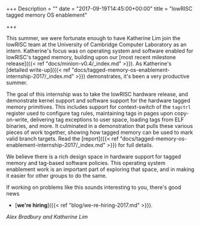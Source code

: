 +++
Description = ""
date = "2017-09-19T14:45:00+00:00"
title = "lowRISC tagged memory OS enablement"

+++

This summer, we were fortunate enough to have Katherine Lim join the lowRISC 
team at the University of Cambridge Computer Laboratory as an intern.
Katherine's focus was on operating system and software enabled for lowRISC's 
tagged memory, building upon our
[most recent milestone release]({{< ref "docs/minion-v0.4/_index.md" >}}).
As Katherine's [detailed write-up]({{< ref 
"docs/tagged-memory-os-enablement-internship-2017/_index.md" >}}) demonstrates, 
it's been a very productive summer.

The goal of this internship was to take the lowRISC hardware release, and 
demonstrate kernel support and software support for the hardware tagged memory 
primitives. This includes support for context-switch of the `tagctrl` register 
used to configure tag rules, maintaining tags in pages upon copy-on-write, 
delivering tag exceptions to user space, loading tags from ELF binaries, and 
more. It culminated in a demonstration that pulls these various pieces of work 
together, showing how tagged memory can be used to mark valid branch targets.
Read the [report]({{< ref 
"docs/tagged-memory-os-enablement-internship-2017/_index.md" >}}) for full 
details.

We believe there is a rich design space in hardware support for tagged memory 
and tag-based software policies. This operating system enablement work is an 
important part of exploring that space, and in making it easier for other 
groups to do the same.

If working on problems like this sounds interesting to you, there's good news 
- [**we're hiring**]({{< ref "blog/we-re-hiring-2017.md" >}}).

_Alex Bradbury and Katherine Lim_

